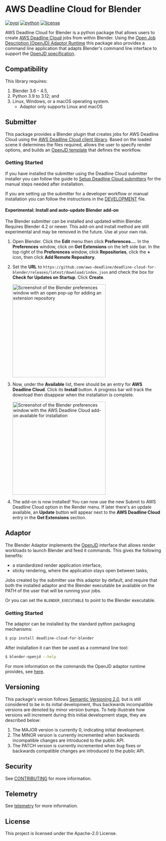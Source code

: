 # AWS Deadline Cloud for Blender

[![pypi](https://img.shields.io/pypi/v/deadline-cloud-for-blender.svg?style=flat)](https://pypi.python.org/pypi/deadline-cloud-for-blender)
[![python](https://img.shields.io/pypi/pyversions/deadline-cloud-for-blender.svg?style=flat)](https://pypi.python.org/pypi/deadline-cloud-for-blender)
[![license](https://img.shields.io/pypi/l/deadline-cloud-for-blender.svg?style=flat)](https://github.com/aws-deadline/deadline-cloud-for-blender/blob/mainline/LICENSE)

AWS Deadline Cloud for Blender is a python package that allows users to create [AWS Deadline Cloud][deadline-cloud] jobs from within Blender. Using the [Open Job Description (OpenJD) Adaptor Runtime][openjd-adaptor-runtime] this package also provides a command line application that adapts Blender's command line interface to support the [OpenJD specification][openjd].

[deadline-cloud]: https://docs.aws.amazon.com/deadline-cloud/latest/userguide/what-is-deadline-cloud.html
[deadline-cloud-client]: https://github.com/aws-deadline/deadline-cloud
[openjd]: https://github.com/OpenJobDescription/openjd-specifications/wiki
[openjd-adaptor-runtime]: https://github.com/OpenJobDescription/openjd-adaptor-runtime-for-python
[openjd-adaptor-runtime-lifecycle]: https://github.com/OpenJobDescription/openjd-adaptor-runtime-for-python/blob/release/README.md#adaptor-lifecycle

## Compatibility

This library requires:

1. Blender 3.6 - 4.5,
1. Python 3.9 to 3.12; and
1. Linux, Windows, or a macOS operating system.
   * Adaptor only supports Linux and macOS

## Submitter

This package provides a Blender plugin that creates jobs for AWS Deadline Cloud using the [AWS Deadline Cloud client library][deadline-cloud-client]. Based on the loaded scene it determines the files required, allows the user to specify render options, and builds an [OpenJD template][openjd] that defines the workflow.

### Getting Started

If you have installed the submitter using the Deadline Cloud submitter installer you can follow the guide to [Setup Deadline Cloud submitters](https://docs.aws.amazon.com/deadline-cloud/latest/userguide/submitter.html#load-dca-plugin) for the manual steps needed after installation.

If you are setting up the submitter for a developer workflow or manual installation you can follow the instructions in the [DEVELOPMENT](https://github.com/aws-deadline/deadline-cloud-for-blender/blob/mainline/DEVELOPMENT.md#manual-installation) file.

#### Experimental: Install and auto-update Blender add-on
The Blender submitter can be installed and updated within Blender. Requires Blender 4.2 or newer. This add-on and install method are still experimental and may be removed in the future. Use at your own risk.
1. Open Blender. Click the **Edit** menu then click **Preferences...**. In the **Preferences** window, click on **Get Extensions** on the left side bar. In the top right of the **Preferences** window, click **Repositories**, click the **+** icon, then click **Add Remote Repository**.
2. Set the **URL** to `https://github.com/aws-deadline/deadline-cloud-for-blender/releases/latest/download/index.json` and check the box for **Check for Updates on Startup**. Click **Create**.

   <img alt="Screenshot of the Blender preferences window with an open pop-up for adding an extension repository" src="./docs/install-01-adding-repo.png" width="300" />
3. Now, under the **Available** list, there should be an entry for **AWS Deadline Cloud**. Click its **Install** button. A progress bar will track the download then disappear when the installation is complete.

   <img alt="Screenshot of the Blender preferences window with the AWS Deadline Cloud add-on available for installation" src="./docs/install-02-repo-added.png" width="300" />
3. The add-on is now installed! You can now use the new Submit to AWS Deadline Cloud option in the Render menu. If later there's an update available, an **Update** button will appear next to the **AWS Deadline Cloud** entry in the **Get Extensions** section.

## Adaptor

The Blender Adaptor implements the [OpenJD][openjd-adaptor-runtime] interface that allows render workloads to launch Blender and feed it commands. This gives the following benefits:
* a standardized render application interface,
* sticky rendering, where the application stays open between tasks,

Jobs created by the submitter use this adaptor by default, and require that both the installed adaptor
and the Blender executable be available on the PATH of the user that will be running your jobs.

Or you can set the `BLENDER_EXECUTABLE` to point to the Blender executable.

### Getting Started

The adaptor can be installed by the standard python packaging mechanisms:
```sh
$ pip install deadline-cloud-for-blender
```

After installation it can then be used as a command line tool:
```sh
$ blender-openjd --help
```

For more information on the commands the OpenJD adaptor runtime provides, see [here][openjd-adaptor-runtime-lifecycle].

## Versioning

This package's version follows [Semantic Versioning 2.0](https://semver.org/), but is still considered to be in its
initial development, thus backwards incompatible versions are denoted by minor version bumps. To help illustrate how
versions will increment during this initial development stage, they are described below:

1. The MAJOR version is currently 0, indicating initial development.
2. The MINOR version is currently incremented when backwards incompatible changes are introduced to the public API.
3. The PATCH version is currently incremented when bug fixes or backwards compatible changes are introduced to the public API.

## Security

See [CONTRIBUTING](https://github.com/aws-deadline/deadline-cloud-for-blender/blob/release/CONTRIBUTING.md#security-issue-notifications) for more information.

## Telemetry

See [telemetry](https://github.com/aws-deadline/deadline-cloud-for-blender/blob/release/docs/telemetry.md) for more information.

## License

This project is licensed under the Apache-2.0 License.
